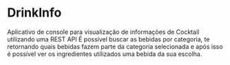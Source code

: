 # DrinkInfo
Aplicativo de console para visualização de informações de Cocktail utilizando uma REST API
É possível buscar as bebidas por categoria, te retornando quais bebidas fazem parte da categoria selecionada e após isso é possível ver os ingredientes utilizados uma bebida da sua escolha.
